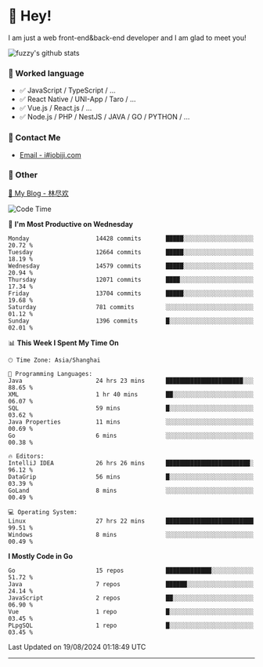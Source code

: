 # 👋 Hey!

I am just a web front-end&back-end developer and I am glad to meet you!

![fuzzy's github stats](https://github-readme-stats.vercel.app/api?username=JaydenForYou&&show_icons=true&&title_color=1abc9c&&icon_color=1abc9c)


### 📝 Worked language

- ✅ JavaScript / TypeScript / ...
- ✅ React Native / UNI-App / Taro / ...
- ✅ Vue.js / React.js / ...
- ✅ Node.js / PHP / NestJS / JAVA / GO / PYTHON / ...

### 📮 Contact Me

- [Email - i#iobiji.com](mailto:i@iobiji.com)


### 🤪 Other

[📌 My Blog - 林尽欢](https://iobiji.com)

<!--START_SECTION:waka-->
![Code Time](http://img.shields.io/badge/Code%20Time-961%20hrs%2011%20mins-blue)

📅 **I'm Most Productive on Wednesday** 

```text
Monday                   14428 commits       █████░░░░░░░░░░░░░░░░░░░░   20.72 % 
Tuesday                  12664 commits       █████░░░░░░░░░░░░░░░░░░░░   18.19 % 
Wednesday                14579 commits       █████░░░░░░░░░░░░░░░░░░░░   20.94 % 
Thursday                 12071 commits       ████░░░░░░░░░░░░░░░░░░░░░   17.34 % 
Friday                   13704 commits       █████░░░░░░░░░░░░░░░░░░░░   19.68 % 
Saturday                 781 commits         ░░░░░░░░░░░░░░░░░░░░░░░░░   01.12 % 
Sunday                   1396 commits        █░░░░░░░░░░░░░░░░░░░░░░░░   02.01 % 
```


📊 **This Week I Spent My Time On** 

```text
🕑︎ Time Zone: Asia/Shanghai

💬 Programming Languages: 
Java                     24 hrs 23 mins      ██████████████████████░░░   88.65 % 
XML                      1 hr 40 mins        ██░░░░░░░░░░░░░░░░░░░░░░░   06.07 % 
SQL                      59 mins             █░░░░░░░░░░░░░░░░░░░░░░░░   03.62 % 
Java Properties          11 mins             ░░░░░░░░░░░░░░░░░░░░░░░░░   00.69 % 
Go                       6 mins              ░░░░░░░░░░░░░░░░░░░░░░░░░   00.38 % 

🔥 Editors: 
IntelliJ IDEA            26 hrs 26 mins      ████████████████████████░   96.12 % 
DataGrip                 56 mins             █░░░░░░░░░░░░░░░░░░░░░░░░   03.39 % 
GoLand                   8 mins              ░░░░░░░░░░░░░░░░░░░░░░░░░   00.49 % 

💻 Operating System: 
Linux                    27 hrs 22 mins      █████████████████████████   99.51 % 
Windows                  8 mins              ░░░░░░░░░░░░░░░░░░░░░░░░░   00.49 % 
```

**I Mostly Code in Go** 

```text
Go                       15 repos            █████████████░░░░░░░░░░░░   51.72 % 
Java                     7 repos             ██████░░░░░░░░░░░░░░░░░░░   24.14 % 
JavaScript               2 repos             ██░░░░░░░░░░░░░░░░░░░░░░░   06.90 % 
Vue                      1 repo              █░░░░░░░░░░░░░░░░░░░░░░░░   03.45 % 
PLpgSQL                  1 repo              █░░░░░░░░░░░░░░░░░░░░░░░░   03.45 % 
```




 Last Updated on 19/08/2024 01:18:49 UTC
<!--END_SECTION:waka-->
---
